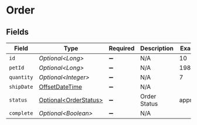 # Order


## Fields

| Field                                                                                     | Type                                                                                      | Required                                                                                  | Description                                                                               | Example                                                                                   |
| ----------------------------------------------------------------------------------------- | ----------------------------------------------------------------------------------------- | ----------------------------------------------------------------------------------------- | ----------------------------------------------------------------------------------------- | ----------------------------------------------------------------------------------------- |
| `id`                                                                                      | *Optional\<Long>*                                                                         | :heavy_minus_sign:                                                                        | N/A                                                                                       | 10                                                                                        |
| `petId`                                                                                   | *Optional\<Long>*                                                                         | :heavy_minus_sign:                                                                        | N/A                                                                                       | 198772                                                                                    |
| `quantity`                                                                                | *Optional\<Integer>*                                                                      | :heavy_minus_sign:                                                                        | N/A                                                                                       | 7                                                                                         |
| `shipDate`                                                                                | [OffsetDateTime](https://docs.oracle.com/javase/8/docs/api/java/time/OffsetDateTime.html) | :heavy_minus_sign:                                                                        | N/A                                                                                       |                                                                                           |
| `status`                                                                                  | [Optional\<OrderStatus>](../../models/components/OrderStatus.md)                          | :heavy_minus_sign:                                                                        | Order Status                                                                              | approved                                                                                  |
| `complete`                                                                                | *Optional\<Boolean>*                                                                      | :heavy_minus_sign:                                                                        | N/A                                                                                       |                                                                                           |